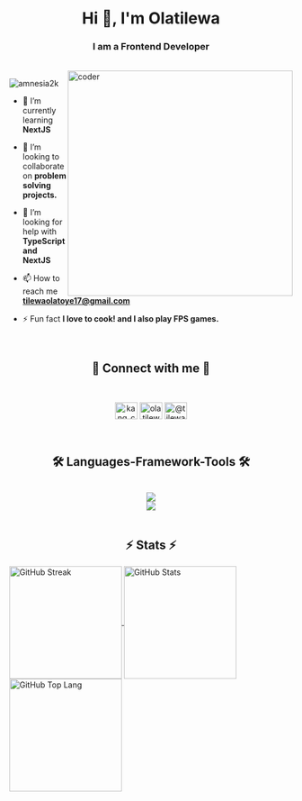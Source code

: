 <!-- ![MasterHead](https://user-images.githubusercontent.com/115386517/225841791-e6eb2fcf-6de1-45ec-a5e8-0c321f0af245.gif) -->
<h1 align="center">Hi 👋, I'm Olatilewa</h1>
<h3 align="center">I am a Frontend Developer</h3>
</br>

<img align="right" alt="coder" width="400" src="https://camo.githubusercontent.com/4d9f5ecceb711eec6e2018f38a5677dc657c9738d4a65ba3b928c41c0a45b439/68747470733a2f2f6d69726f2e6d656469756d2e636f6d2f6d61782f313336302f302a37513379765349765f7430696f4a2d5a2e676966" />

<p align="left"> <img src="https://komarev.com/ghpvc/?username=amnesia2k&label=Profile%20views&color=0e75b6&style=flat" alt="amnesia2k" /> </p>


<!-- - 🔭 I’m currently working on **African Esport Blog** -->

- 🌱 I’m currently learning **NextJS**

- 👯 I’m looking to collaborate on **problem solving projects.**

- 🤝 I’m looking for help with **TypeScript and NextJS**

- 📫 How to reach me **tilewaolatoye17@gmail.com**

- ⚡ Fun fact **I love to cook! and I also play FPS games.**

  </br>
  
<div align="center">
  <h2>🔗 Connect with me 🔗</h2>
  </br>
  <p>
  <a href="https://twitter.com/kang_codes" target="blank"><img align="center" src="https://raw.githubusercontent.com/rahuldkjain/github-profile-readme-generator/master/src/images/icons/Social/twitter.svg" alt="kang_codes" height="30" width="40" /></a>
  <a href="https://linkedin.com/in/olatilewaolatoye" target="blank"><img align="center" src="https://raw.githubusercontent.com/rahuldkjain/github-profile-readme-generator/master/src/images/icons/Social/linked-in-alt.svg" alt="olatilewaolatoye" height="30" width="40" /></a>
  <a href="https://medium.com/@tilewaolatoye17" target="blank"><img align="center" src="https://raw.githubusercontent.com/rahuldkjain/github-profile-readme-generator/master/src/images/icons/Social/medium.svg" alt="@tilewaolatoye17" height="30" width="40" /></a>
  </p>
</div>

</br>


<h2 align="center">🛠️ Languages-Framework-Tools 🛠️</h2>
</br>
<div align="center">
  <a href="https://skillicons.dev">
    <img src="https://skillicons.dev/icons?i=nodejs,github,javascript,html,css,scss,git" /> </br>
    <img src="https://skillicons.dev/icons?i=bootstrap,tailwind,react,vscode,figma,typescript,next" />
  </a>
</div>
</br>

</hr>

<h2 align="center">⚡ Stats ⚡</h2>

  <a href="https://github.com/amnesia2k/github-readme-streak-stats">
    <img height=200 align="center" src="https://github-readme-streak-stats.herokuapp.com?user=amnesia2k&theme=tokyonight&hide_border=true" alt="GitHub Streak" />
  </a>

  <a href="https://github.com/amnesia2k/github-readme-stats">
    <img height=200 align="center" src="https://github-readme-stats.vercel.app/api?username=amnesia2k&show_icons=true&theme=tokyonight&hide_border=true" alt="GitHub Stats" />
  </a>

  <a href="https://github.com/amnesia2k/github-readme-stats">
    <img height=200 align="center" src="https://github-readme-stats.vercel.app/api/top-langs/?username=amnesia2k&layout=compact&theme=tokyonight&hide_border=true" alt="GitHub Top Lang" />
  </a>

<!-- <div>
  ![GitHub Streak](https://streak-stats.demolab.com/?user=amnesia2k&theme=tokyonight)
  ![GitHub stats](https://github-readme-stats.vercel.app/api?username=amnesia2k&show_icons=true&theme=tokyonight)
  ![Top Languages](https://github-readme-stats.vercel.app/api/top-langs/?username=amnesia2k&layout=compact&theme=tokyonight)
  ![](https://github-readme-streak-stats.herokuapp.com/?user=amnesia2k&theme=radical&hide_border=true)
  ![](https://github-readme-stats.vercel.app/api?username=amnesia2k&theme=radical&hide_border=true&include_all_commits=true&count_private=true)<br />
  ![](https://github-readme-stats.vercel.app/api/top-langs/?username=amnesia2k&theme=radical&hide_border=true&include_all_commits=true&count_private=true&layout=compact)
</div> -->

